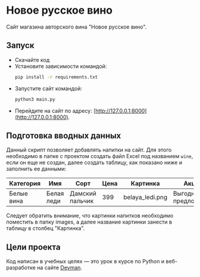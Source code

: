 # Новое русское вино

Сайт магазина авторского вина "Новое русское вино".

## Запуск

- Скачайте код
- Установите зависимости командой:
    ```sh
    pip install -r requirements.txt
    ```
- Запустите сайт командой: 
    ```sh
    python3 main.py
    ```
- Перейдите на сайт по адресу: [http://127.0.0.1:8000](http://127.0.0.1:8000).

## Подготовка вводных данных

Данный скрипт позволяет добавлять напитки на сайт. Для этого необходимо в папке
с проектом создать файл Excel под названием `wine`, если он еще не создан,
далее создать таблицу, как показано ниже и заполнить ее данными:

Категория  | Имя        | Сорт            | Цена| Картинка        | Акция               |
-----------|------------|-----------------|-----|-----------------|---------------------|
Белые вина | Белая леди | Дамский пальчик | 399 | belaya_ledi.png | Выгодное предложение|

Следует обратить внимание, что картинки напитков необходимо поместить в папку
images, а далее название картинки занести в таблицу в столбец "Картинка". 


## Цели проекта

Код написан в учебных целях — это урок в курсе по Python и веб-разработке на сайте [Devman](https://dvmn.org).
